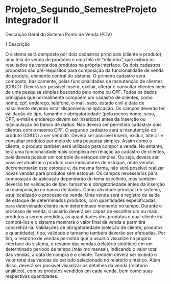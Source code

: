# Projeto_Segundo_SemestreProjeto Integrador II


Descrição Geral do Sistema
Ponto de Venda (PDV)

1	Descrição

O sistema será composto por dois cadastros principais (cliente e produto), uma tela de venda de produtos e uma tela de “relatório”, que exibirá os resultados da venda dos produtos na própria interface. Os dois cadastros propostos são pré-requisitos para composição da funcionalidade de venda de produto, elemento central do sistema. 
O primeiro cadastro será composto, basicamente, pelas funcionalidades de manutenção de clientes (CRUD). Deverá ser possível inserir, excluir, alterar e consultar clientes meio de uma pesquisa simples buscando pelo nome ou CPF.
 Todos os dados principais que normalmente compõem um cadastro de clientes, como nome, cpf, endereço, telefone, e-mail, sexo, estado civil e data de nascimento deverão estar disponíveis na aplicação. Os campos deverão ter validação de tipo, tamanho e obrigatoriedade (pelo menos nome, sexo, CPF, e-mail e endereço devem ser inseridos) antes da inserção ou manipulação no banco de dados. Não deverá ser permitido cadastrar dois clientes com o mesmo CPF.
O segundo cadastro será a manutenção do produto (CRUD) a ser vendido. Deverá ser possível inserir, excluir, alterar e consultar produtos por meio de uma pesquisa simples. Assim como o cliente, o produto também será utilizado para compor a venda. No entanto, terá uma funcionalidade mais complexa em relação ao cadastro de clientes, pois deverá possuir um controle de estoque simples. Ou seja, deverá ser possível atualizar o produto com indicadores de estoque, onde vendas decrementarão este estoque e, da mesma forma, não será possível realizar novas vendas para produtos sem estoque. Os campos necessários para composição da aplicação dependerão do tema escolhido, mas também deverão ter validação de tipo, tamanho e obrigatoriedade antes da inserção ou manipulação no banco de dados.
Como atividade principal do sistema, está localizado o processo de venda. Uma venda será o registro de saída de estoque de determinados produtos, com quantidades especificadas, para determinado cliente num determinado momento no tempo. Durante o processo de venda, o usuário deverá ser capaz de escolher um ou mais produtos a serem vendidos, as quantidades dos produtos e qual cliente irá comprá-los e o sistema mostrará o valor final da venda e permitirá concretizá-la. Validações de obrigatoriedade (seleção de cliente, produtos e quantidade), tipo, validade e tamanho também deverão ser efetuadas.
Por fim, o relatório de vendas permitirá que o usuário visualize na própria interface do sistema, o resumo das vendas (relatório sintético) em um determinado período de tempo (máximo mensal), indicando o valor total das vendas, a data de compra e o cliente. Também deverá ser exibido o valor total das vendas do período selecionado no relatório sintético. Além disso, deverá ser possível visualizar os detalhes da venda (relatório analítico), com os produtos vendidos em cada venda, bem como suas respectivas quantidades.
